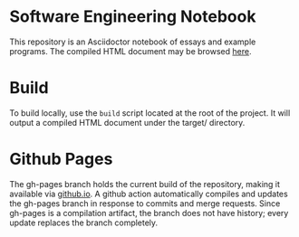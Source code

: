 # Software Engineering Notebook

This repository is an Asciidoctor notebook of essays and example programs. The compiled HTML document may be browsed [here](https://tomboyo.github.io/software-engineering-notebook/).

# Build

To build locally, use the `build` script located at the root of the project. It
will output a compiled HTML document under the target/ directory.

# Github Pages

The gh-pages branch holds the current build of the repository, making it
available via [github.io](https://tomboyo.github.io/software-engineering-notebook/). A github action automatically compiles and updates the gh-pages branch in response to commits and merge requests. Since gh-pages is a compilation artifact, the branch does not have history; every update replaces the branch completely.
